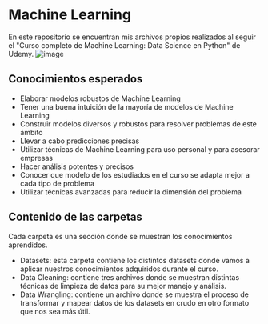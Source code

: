# Machine Learning
En este repositorio se encuentran mis archivos propios realizados al seguir el "Curso completo de Machine Learning: Data Science en Python" de Udemy.
![image](https://www.google.com/imgres?imgurl=https%3A%2F%2Fmiro.medium.com%2Fmax%2F1400%2F1*LtjX9ze971QwTHa7GKO3pA.gif&imgrefurl=https%3A%2F%2Fbootcampai.medium.com%2Fparadigmas-del-machine-learning-f112788d67d1&tbnid=DzNMOjkZBE9_XM&vet=12ahUKEwj72777taLyAhVw1eAKHUB7BYgQMygCegUIARDIAQ..i&docid=lo8B90vhXkuD0M&w=767&h=356&itg=1&q=machine%20learning%20%20gif&ved=2ahUKEwj72777taLyAhVw1eAKHUB7BYgQMygCegUIARDIAQ.gif)

## Conocimientos esperados
* Elaborar modelos robustos de Machine Learning
* Tener una buena intuición de la mayoría de modelos de Machine Learning
* Construir modelos diversos y robustos para resolver problemas de este ámbito
* Llevar a cabo predicciones precisas
* Utilizar técnicas de Machine Learning para uso personal y para asesorar empresas
* Hacer análisis potentes y precisos
* Conocer que modelo de los estudiados en el curso se adapta mejor a cada tipo de problema
* Utilizar técnicas avanzadas para reducir la dimensión del problema

## Contenido de las carpetas
Cada carpeta es una sección donde se muestran los conocimientos aprendidos.
* Datasets: esta carpeta contiene los distintos datasets donde vamos a aplicar nuestros conocimientos adquiridos durante el curso.
* Data Cleaning: contiene tres archivos donde se muestran distintas técnicas de limpieza de datos para su mejor manejo y análisis.
* Data Wrangling: contiene un archivo donde se muestra el proceso de transformar y mapear datos de los datasets en crudo en otro formato que nos sea más útil.
